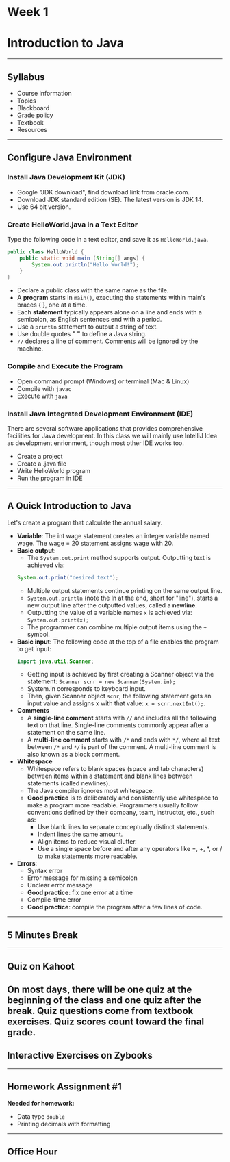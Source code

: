 # Week 1
# Introduction to Java
---
## Syllabus
- Course information
- Topics
- Blackboard
- Grade policy
- Textbook
- Resources
---
## Configure Java Environment
### Install Java Development Kit (JDK)
- Google "JDK download", find download link from oracle.com.
- Download JDK standard edition (SE). The latest version is JDK 14.
- Use 64 bit version.

### Create HelloWorld.java in a Text Editor
Type the following code in a text editor, and save it as `HelloWorld.java`.
```java
public class HelloWorld {
	public static void main (String[] args) {
		System.out.println("Hello World!");
	}
}
```
- Declare a public class with the same name as the file.
- A **program** starts in `main()`, executing the statements within main's braces { }, one at a time.
- Each **statement** typically appears alone on a line and ends with a semicolon, as English sentences end with a period.
- Use a `println` statement to output a string of text.
- Use double quotes **" "** to define a Java string.
- `//` declares a line of comment. Comments will be ignored by the machine.

### Compile and Execute the Program
- Open command prompt (Windows) or terminal (Mac & Linux)
- Compile with `javac`
- Execute with `java`

### Install Java Integrated Development Environment (IDE)
There are several software applications that provides comprehensive facilities for Java development. In this class we will mainly use IntelliJ Idea as development enrionment, though most other IDE works too.
- Create a project
- Create a .java file
- Write HelloWorld program
- Run the program in IDE
---
## A Quick Introduction to Java
Let's create a program that calculate the annual salary.

- **Variable**: The int wage statement creates an integer variable named wage. The wage = 20 statement assigns wage with 20.
- **Basic output**:
  - The `System.out.print` method supports output. Outputting text is achieved via: 
  ```java
  System.out.print("desired text");
  ```
  - Multiple output statements continue printing on the same output line.
  - `System.out.println` (note the ln at the end, short for "line"), starts a new output line after the outputted values, called a **newline**.
  - Outputting the value of a variable names `x` is achieved via: `System.out.print(x);`
  - The programmer can combine multiple output items using the `+` symbol.
- **Basic input**: The following code at the top of a file enables the program to get input: 
  ```java
  import java.util.Scanner;
  ```
  - Getting input is achieved by first creating a Scanner object via the statement: `Scanner scnr = new Scanner(System.in);`
  - System.in corresponds to keyboard input. 
  - Then, given Scanner object `scnr`, the following statement gets an input value and assigns x with that value: `x = scnr.nextInt();`.
- **Comments**
  - A **single-line comment** starts with `//` and includes all the following text on that line. Single-line comments commonly appear after a statement on the same line.
  - A **multi-line comment** starts with `/*` and ends with `*/`, where all text between `/*` and `*/` is part of the comment. A multi-line comment is also known as a block comment.
- **Whitespace**
  - Whitespace refers to blank spaces (space and tab characters) between items within a statement and blank lines between statements (called newlines). 
  - The Java compiler ignores most whitespace.
  - **Good practice** is to deliberately and consistently use whitespace to make a program more readable. Programmers usually follow conventions defined by their company, team, instructor, etc., such as:
    - Use blank lines to separate conceptually distinct statements.
    - Indent lines the same amount.
    - Align items to reduce visual clutter.
    - Use a single space before and after any operators like =, +, *, or / to make statements more readable.
- **Errors**:
  - Syntax error
  - Error message for missing a semicolon
  - Unclear error message
  - **Good practice**: fix one error at a time
  - Compile-time error
  - **Good practice**: compile the program after a few lines of code.
---
## 5 Minutes Break

---
## Quiz on Kahoot
On most days, there will be one quiz at the beginning of the class and one quiz after the break. Quiz questions come from textbook exercises. Quiz scores count toward the final grade.
---
## Interactive Exercises on Zybooks
---
## Homework Assignment #1
**Needed for homework:**
- Data type `double`
- Printing decimals with formatting
---
## Office Hour
